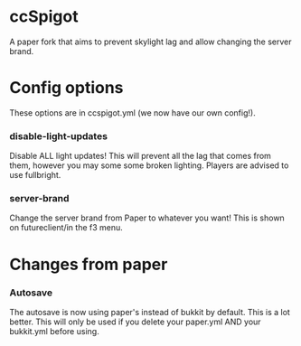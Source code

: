 # ccSpigot
A paper fork that aims to prevent skylight lag and allow changing the server brand.
# Config options
These options are in ccspigot.yml (we now have our own config!).

### disable-light-updates
Disable ALL light updates! This will prevent all the lag that comes from them, however you may some some broken lighting. Players are advised to use fullbright.
### server-brand
Change the server brand from Paper to whatever you want! This is shown on futureclient/in the f3 menu.

# Changes from paper
### Autosave
The autosave is now using paper's instead of bukkit by default. This is a lot better.
This will only be used if you delete your paper.yml AND your bukkit.yml before using.
